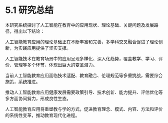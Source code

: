 # 5.1 研究总结

本研究系统探讨了人工智能在教育中的应用现状、理论基础、关键问题及发展路径，得出以下结论：

人工智能教育应用的理论基础正在不断丰富和完善，多学科交叉融合促进了理论创新，为实践应用提供了坚实支撑。

人工智能技术在教育场景中的应用呈现多样化、深入化趋势，覆盖教学、学习、评价、管理等多个环节，体现出巨大的变革潜力。

当前人工智能教育应用面临技术适配、教育融合、伦理规范等多重挑战，需要综合施策，系统推进。

推动人工智能教育应用健康发展需要政策引导、技术创新、能力提升、评估优化等多方面协同努力，形成良性生态。

人工智能教育应用将重塑教与学的方式，促进教育理念、模式、内容、方法和评价的系统性变革，推动教育现代化进程。
